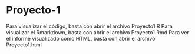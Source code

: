 # Proyecto-1

Para visualizar el código, basta con abrir el archivo Proyecto1.R
Para visualizar el Rmarkdown, basta con abrir el archivo Proyecto1.Rmd
Para ver el informe visualizado como HTML, basta con abrir el archivo Proyecto1.html
